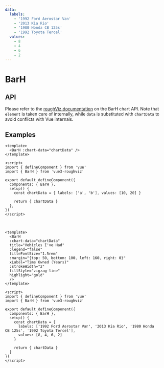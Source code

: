 ```yaml
---
data:
  labels:
    - '1992 Ford Aerostar Van'
    - '2013 Kia Rio'
    - '1980 Honda CB 125s'
    - '1992 Toyota Tercel'
  values:
    - 8
    - 4
    - 6
    - 2
---
```


# BarH

## API

Please refer to the [roughViz documentation](https://github.com/jwilber/roughViz#BarH) on the BarH chart API. Note that `element` is taken care of internally, while `data` is substituted with `chartData` to avoid conflicts with Vue internals.

## Examples

<!-- prettier-ignore -->
```vue
<template>
  <BarH :chart-data="chartData" />
</template>

<script>
import { defineComponent } from 'vue'
import { BarH } from 'vue3-roughviz'

export default defineComponent({
  components: { BarH },
  setup() {
    const chartData = { labels: ['a', 'b'], values: [10, 20] }

    return { chartData }
  },
})
</script>
```

\
<BarH :chart-data="{ labels: ['a', 'b'], values: [10, 20] }" />

<!-- prettier-ignore -->
```vue
<template>
  <BarH
  :chart-data="chartData"
  title="Vehicles I've Had"
  :legend="false"
  titleFontSize="1.5rem"
  :margin="{top: 50, bottom: 100, left: 160, right: 0}"
  xLabel="Time Owned (Years)"
  :strokeWidth="2"
  fillStyle="zigzag-line"
  highlight="gold"
  />
</template>

<script>
import { defineComponent } from 'vue'
import { BarH } from 'vue3-roughviz'

export default defineComponent({
  components: { BarH },
  setup() {
    const chartData = {
      labels: ['1992 Ford Aerostar Van', '2013 Kia Rio', '1980 Honda CB 125s', '1992 Toyota Tercel'],
      values: [8, 4, 6, 2]
    }

    return { chartData }
  }
})
</script>
```

\
<BarH
:chart-data="$page.frontmatter.data"
title="Vehicles I've Had"
:legend="false"
titleFontSize="1.5rem"
:margin="{top: 50, bottom: 100, left: 160, right: 0}"
xLabel="Time Owned (Years)"
:strokeWidth="2"
fillStyle="zigzag-line"
highlight="gold"
/>
